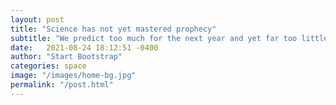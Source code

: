 ```yaml
---
layout: post
title: "Science has not yet mastered prophecy"
subtitle: "We predict too much for the next year and yet far too little for the next ten."
date:   2021-08-24 18:12:51 -0400
author: "Start Bootstrap"
categories: space
image: "/images/home-bg.jpg"
permalink: "/post.html"
---
```




